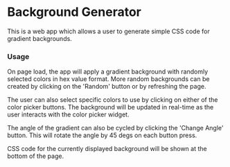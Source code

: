# Background Generator

This is a web app which allows a user to generate simple CSS code for gradient backgrounds.

### Usage

On page load, the app will apply a gradient background with randomly selected colors in hex value format. More random backgrounds can be created by clicking on the 'Random' button or by refreshing the page.

The user can also select specific colors to use by clicking on either of the color picker buttons. The background will be updated in real-time as the user interacts with the color picker widget.

The angle of the gradient can also be cycled by clicking the 'Change Angle' button. This will rotate the angle by 45 degs on each button press.

CSS code for the currently displayed background will be shown at the bottom of the page.